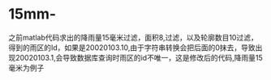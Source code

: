 # 15mm-
之前matlab代码求出的降雨量15毫米过滤，面积8,过滤，以及轮廓数目10过滤，得到的雨区的Id，如果是20020103.10,由于字符串转换会把后面的0抹去，导致出现20020103.1,会导致数据库查询时雨区的id不唯一，这是修改后的代码,降雨量15毫米为例子
